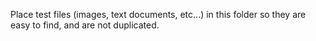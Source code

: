 Place test files (images, text documents, etc...) in this folder so they are easy to find, and are not duplicated.
